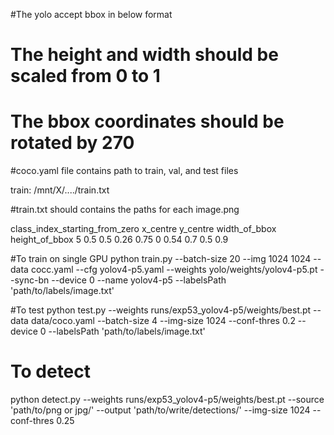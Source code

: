 #The yolo accept bbox in below format
# The height and width should be scaled from 0 to 1
# The bbox coordinates should be rotated by 270

#coco.yaml file contains path to train, val, and test files 

train: /mnt/X/..../train.txt


#train.txt should contains the paths for each image.png

class_index_starting_from_zero x_centre  y_centre  width_of_bbox  height_of_bbox
5 0.5 0.5 0.26 0.75
0 0.54 0.7 0.5 0.9



#To train on single GPU
python train.py --batch-size 20 --img 1024 1024 --data cocc.yaml --cfg yolov4-p5.yaml --weights yolo/weights/yolov4-p5.pt --sync-bn --device 0 --name yolov4-p5 --labelsPath 'path/to/labels/image.txt'


#To test
python test.py --weights runs/exp53_yolov4-p5/weights/best.pt --data data/coco.yaml --batch-size 4 --img-size 1024 --conf-thres 0.2 --device 0 --labelsPath 'path/to/labels/image.txt'

# To detect
python detect.py --weights runs/exp53_yolov4-p5/weights/best.pt --source 'path/to/png or jpg/' --output 'path/to/write/detections/' --img-size 1024 --conf-thres 0.25

